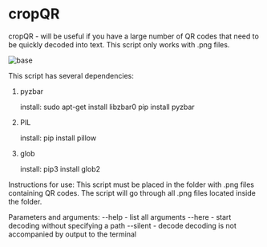 # cropQR
cropQR - will be useful if you have a large number of QR codes that need to be quickly decoded into text. This script only works with .png files.

![base](https://github.com/user-attachments/assets/a8c81cff-ad69-41fd-81a9-abfd9409cb4c)

This script has several dependencies:
1. pyzbar

   install:
   sudo apt-get install libzbar0
   pip install pyzbar
   
3. PIL

   install:
   pip install pillow
   
5. glob

   install:
   pip3 install glob2


Instructions for use:
This script must be placed in the folder with .png files containing QR codes. The script will go through all .png files located inside the folder.

Parameters and arguments:
--help - list all arguments
--here - start decoding without specifying a path
--silent - decode decoding is not accompanied by output to the terminal
